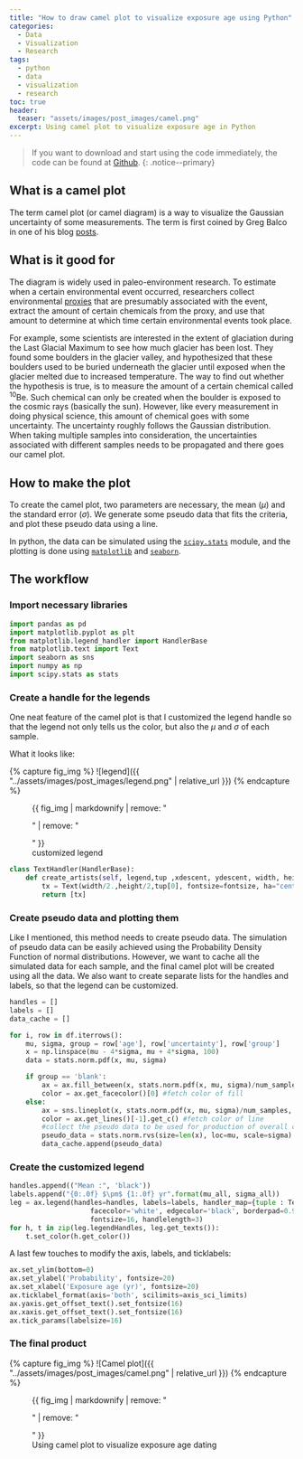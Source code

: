 ```yaml
---
title: "How to draw camel plot to visualize exposure age using Python"
categories:
  - Data
  - Visualization
  - Research
tags:
  - python
  - data
  - visualization
  - research
toc: true
header:
  teaser: "assets/images/post_images/camel.png"
excerpt: Using camel plot to visualize exposure age in Python
---
```


>If you want to download and start using the code immediately, the code can be found at [Github](https://github.com/luxiaoyu1987/research/blob/master/camelplot.py).
{: .notice--primary}

## What is a camel plot

The term camel plot (or camel diagram) is a way to visualize the Gaussian uncertainty of some measurements. The term is first coined by Greg Balco in one of his blog [posts](https://cosmognosis.wordpress.com/2011/07/25/what-is-a-camel-diagram-anyway/).

## What is it good for

The diagram is widely used in paleo-environment research. To estimate when a certain environmental event occurred, researchers collect environmental [proxies](https://www.ncdc.noaa.gov/news/what-are-proxy-data) that are presumably associated with the event, extract the amount of certain chemicals from the proxy, and use that amount to determine at which time certain environmental events took place.

For example, some scientists are interested in the extent of glaciation during the Last Glacial Maximum to see how much glacier has been lost. They found some boulders in the glacier valley, and hypothesized that these boulders used to be buried underneath the glacier until exposed when the glacier melted due to increased temperature. The way to find out whether the hypothesis is true, is to measure the amount of a certain chemical called <sup>10</sup>Be. Such chemical can only be created when the boulder is exposed to the cosmic rays (basically the sun). However, like every measurement in doing physical science, this amount of chemical goes with some uncertainty. The uncertainty roughly follows the Gaussian distribution. When taking multiple samples into consideration, the uncertainties associated with different samples needs to be propagated and there goes our camel plot.

## How to make the plot

To create the camel plot, two parameters are necessary, the mean ($\mu$) and the standard error ($\sigma$). We generate some pseudo data that fits the criteria, and plot these pseudo data using a line.

In python, the data can be simulated using the [`scipy.stats`](https://docs.scipy.org/doc/scipy/reference/stats.html) module, and the plotting is done using [`matplotlib`](https://matplotlib.org/) and [`seaborn`](https://seaborn.pydata.org/).

## The workflow

### Import necessary libraries

```python
import pandas as pd
import matplotlib.pyplot as plt
from matplotlib.legend_handler import HandlerBase
from matplotlib.text import Text
import seaborn as sns
import numpy as np
import scipy.stats as stats
```

### Create a handle for the legends

One neat feature of the camel plot is that I customized the legend handle so that the legend not only tells us the color, but also the $\mu$ and $\sigma$ of each sample.

What it looks like:

{% capture fig_img %}
![legend]({{ "../assets/images/post_images/legend.png" | relative_url }})
{% endcapture %}

<figure class="third">
  {{ fig_img | markdownify | remove: "<p>" | remove: "</p>" }}
  <figcaption style="center">customized legend</figcaption>
</figure>

```python
class TextHandler(HandlerBase):
    def create_artists(self, legend,tup ,xdescent, ydescent, width, height, fontsize,trans):
        tx = Text(width/2.,height/2,tup[0], fontsize=fontsize, ha="center", va="center", color=tup[1], fontweight="bold")
        return [tx]
```

### Create pseudo data and plotting them

Like I mentioned, this method needs to create pseudo data. The simulation of pseudo data can be easily achieved using the Probability Density Function of normal distributions. However, we want to cache all the simulated data for each sample, and the final camel plot will be created using all the data. We also want to create separate lists for the handles and labels, so that the legend can be customized.

```python
handles = []
labels = []
data_cache = []

for i, row in df.iterrows():
    mu, sigma, group = row['age'], row['uncertainty'], row['group']        
    x = np.linspace(mu - 4*sigma, mu + 4*sigma, 100)
    data = stats.norm.pdf(x, mu, sigma)

    if group == 'blank':
        ax = ax.fill_between(x, stats.norm.pdf(x, mu, sigma)/num_samples, color='gray', label=group, alpha=0.3, zorder=1)
        color = ax.get_facecolor()[0] #fetch color of fill
    else:
        ax = sns.lineplot(x, stats.norm.pdf(x, mu, sigma)/num_samples, label=group, alpha=0.7, ax=ax, zorder=2)
        color = ax.get_lines()[-1].get_c() #fetch color of line
        #collect the pseudo data to be used for production of overall curve
        pseudo_data = stats.norm.rvs(size=len(x), loc=mu, scale=sigma)
        data_cache.append(pseudo_data)
```

### Create the customized legend

```python
handles.append(("Mean :", 'black'))
labels.append("{0:.0f} $\pm$ {1:.0f} yr".format(mu_all, sigma_all))        
leg = ax.legend(handles=handles, labels=labels, handler_map={tuple : TextHandler()},
                    facecolor='white', edgecolor='black', borderpad=0.9, framealpha=1, 
                    fontsize=16, handlelength=3)
for h, t in zip(leg.legendHandles, leg.get_texts()):
    t.set_color(h.get_color()) 
```

A last few touches to modify the axis, labels, and ticklabels:

```python
ax.set_ylim(bottom=0)
ax.set_ylabel('Probability', fontsize=20)
ax.set_xlabel('Exposure age (yr)', fontsize=20)
ax.ticklabel_format(axis='both', scilimits=axis_sci_limits)
ax.yaxis.get_offset_text().set_fontsize(16)
ax.xaxis.get_offset_text().set_fontsize(16)
ax.tick_params(labelsize=16)
```

### The final product

{% capture fig_img %}
![Camel plot]({{ "../assets/images/post_images/camel.png" | relative_url }})
{% endcapture %}

<figure>
  {{ fig_img | markdownify | remove: "<p>" | remove: "</p>" }}
  <figcaption style="center">Using camel plot to visualize exposure age dating</figcaption>
</figure>

<script type="text/javascript" async
  src="https://cdn.mathjax.org/mathjax/latest/MathJax.js?config=TeX-MML-AM_CHTML">
</script>
